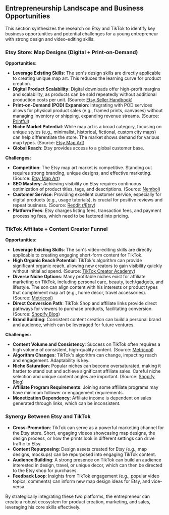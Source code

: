 ## Entrepreneurship Landscape and Business Opportunities

This section synthesizes the research on Etsy and TikTok to identify key business opportunities and potential challenges for a young entrepreneur with strong design and video-editing skills.

### Etsy Store: Map Designs (Digital + Print-on-Demand)

**Opportunities:**
- **Leverage Existing Skills**: The son's design skills are directly applicable to creating unique map art. This reduces the learning curve for product creation.
- **Digital Product Scalability**: Digital downloads offer high-profit margins and scalability, as products can be sold repeatedly without additional production costs per unit. (Source: [Etsy Seller Handbook](https://www.etsy.com/seller-handbook/article/47330319230))
- **Print-on-Demand (POD) Expansion**: Integrating with POD services allows for physical product sales (e.g., framed prints, canvases) without managing inventory or shipping, expanding revenue streams. (Source: [Printful](https://www.printful.com/integrations/etsy))
- **Niche Market Potential**: While map art is a broad category, focusing on unique styles (e.g., minimalist, historical, fictional, custom city maps) can help differentiate the store. The market shows demand for various map types. (Source: [Etsy Map Art](https://www.etsy.com/market/map_art))
- **Global Reach**: Etsy provides access to a global customer base.

**Challenges:**
- **Competition**: The Etsy map art market is competitive. Standing out requires strong branding, unique designs, and effective marketing. (Source: [Etsy Map Art](https://www.etsy.com/market/map_art))
- **SEO Mastery**: Achieving visibility on Etsy requires continuous optimization of product titles, tags, and descriptions. (Source: [Nembol](https://www.nembol.com/ecommerce-tips/etsy-seo-tips))
- **Customer Service**: Providing excellent customer service, especially for digital products (e.g., usage tutorials), is crucial for positive reviews and repeat business. (Source: [Reddit r/Etsy](https://www.reddit.com/r/Etsy/comments/15vupxe/for_my_etsy_sellers_that_do_primarily_digital/))
- **Platform Fees**: Etsy charges listing fees, transaction fees, and payment processing fees, which need to be factored into pricing.

### TikTok Affiliate + Content Creator Funnel

**Opportunities:**
- **Leverage Existing Skills**: The son's video-editing skills are directly applicable to creating engaging short-form content for TikTok.
- **High Organic Reach Potential**: TikTok's algorithm can provide significant organic reach, allowing new creators to gain visibility quickly without initial ad spend. (Source: [TikTok Creator Academy](https://www.tiktok.com/creator-academy/articles/creation-tips))
- **Diverse Niche Options**: Many profitable niches exist for affiliate marketing on TikTok, including personal care, beauty, tech/gadgets, and lifestyle. The son can align content with his interests or product types that complement map art (e.g., home decor, travel accessories). (Source: [Metricool](https://metricool.com/tiktok-affiliate-marketing/))
- **Direct Conversion Path**: TikTok Shop and affiliate links provide direct pathways for viewers to purchase products, facilitating conversion. (Source: [Shopify Blog](https://www.shopify.com/blog/tiktok-affiliate-marketing))
- **Brand Building**: Consistent content creation can build a personal brand and audience, which can be leveraged for future ventures.

**Challenges:**
- **Content Volume and Consistency**: Success on TikTok often requires a high volume of consistent, high-quality content. (Source: [Metricool](https://metricool.com/tiktok-strategy/))
- **Algorithm Changes**: TikTok's algorithm can change, impacting reach and engagement. Adaptability is key.
- **Niche Saturation**: Popular niches can become oversaturated, making it harder to stand out and achieve significant affiliate sales. Careful niche selection and unique content angles are important. (Source: [Shopify Blog](https://www.shopify.com/blog/tiktok-affiliate-marketing))
- **Affiliate Program Requirements**: Joining some affiliate programs may have minimum follower or engagement requirements.
- **Monetization Dependency**: Affiliate income is dependent on sales generated through links, which can be inconsistent.

### Synergy Between Etsy and TikTok

- **Cross-Promotion**: TikTok can serve as a powerful marketing channel for the Etsy store. Short, engaging videos showcasing map designs, the design process, or how the prints look in different settings can drive traffic to Etsy.
- **Content Repurposing**: Design assets created for Etsy (e.g., map designs, mockups) can be repurposed into engaging TikTok content.
- **Audience Building**: A strong presence on TikTok can build an audience interested in design, travel, or unique decor, which can then be directed to the Etsy shop for purchases.
- **Feedback Loop**: Insights from TikTok engagement (e.g., popular video topics, comments) can inform new map design ideas for Etsy, and vice-versa.

By strategically integrating these two platforms, the entrepreneur can create a robust ecosystem for product creation, marketing, and sales, leveraging his core skills effectively.
